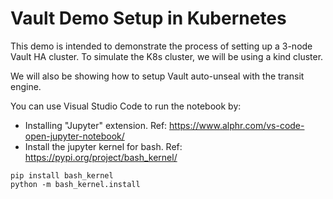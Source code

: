 # Vault Demo Setup in Kubernetes

This demo is intended to demonstrate the process of setting up a 3-node Vault HA cluster.
To simulate the K8s cluster, we will be using a kind cluster.

We will also be showing how to setup Vault auto-unseal with the transit engine.

You can use Visual Studio Code to run the notebook by:
- Installing "Jupyter" extension. Ref: https://www.alphr.com/vs-code-open-jupyter-notebook/
- Install the jupyter kernel for bash. Ref: https://pypi.org/project/bash_kernel/
```shell
pip install bash_kernel
python -m bash_kernel.install
```